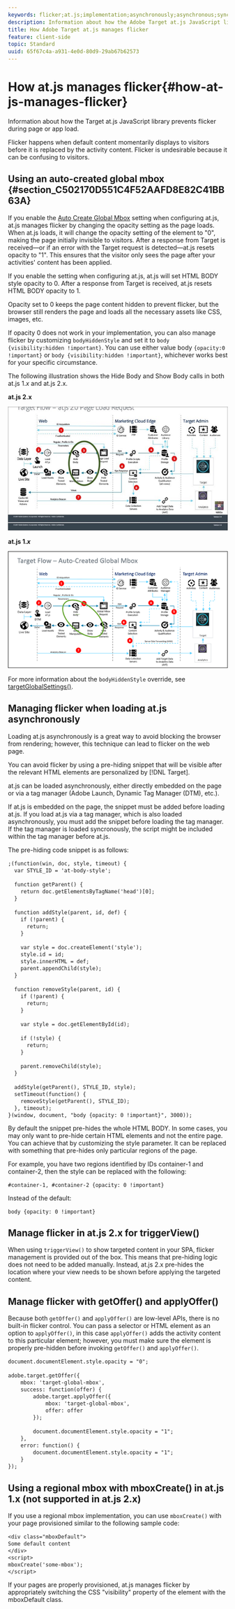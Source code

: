 ```yaml
---
keywords: flicker;at.js;implementation;asynchronously;asynchronous;synchronously;synchronous
description: Information about how the Adobe Target at.js JavaScript library prevents flicker during page or app load.
title: How Adobe Target at.js manages flicker
feature: client-side
topic: Standard
uuid: 65f67c4a-a931-4e0d-80d9-29ab67b62573
---
```


# How at.js manages flicker{#how-at-js-manages-flicker}

Information about how the Target at.js JavaScript library prevents flicker during page or app load.

Flicker happens when default content momentarily displays to visitors before it is replaced by the activity content. Flicker is undesirable because it can be confusing to visitors.

## Using an auto-created global mbox {#section_C502170D551C4F52AAFD8E82C41BB63A}

If you enable the [Auto Create Global Mbox](../../../c-implementing-target/c-implementing-target-for-client-side-web/t-mbox-download/c-understanding-global-mbox/understanding-global-mbox.md#concept_76AC0EC995A048238F3220F53773DB13) setting when configuring at.js, at.js manages flicker by changing the opacity setting as the page loads. When at.js loads, it will change the opacity setting of the <body> element to "0", making the page initially invisible to visitors. After a response from Target is received—or if an error with the Target request is detected—at.js resets opacity to "1". This ensures that the visitor only sees the page after your activities' content has been applied.

If you enable the setting when configuring at.js, at.js will set HTML BODY style opacity to 0. After a response from Target is received, at.js resets HTML BODY opacity to 1.

Opacity set to 0 keeps the page content hidden to prevent flicker, but the browser still renders the page and loads all the necessary assets like CSS, images, etc.

If opacity 0 does not work in your implementation, you can also manage flicker by customizing `bodyHiddenStyle` and set it to `body {visibility:hidden !important}`. You can use either value body `{opacity:0 !important}` or `body {visibility:hidden !important}`, whichever works best for your specific circumstance.

The following illustration shows the Hide Body and Show Body calls in both at.js 1.*x* and at.js 2.x.

**at.js 2.x**

![Target flow: at.js page load request](/help/c-implementing-target/c-implementing-target-for-client-side-web/assets/atjs-20-flow-page-load-request.png)

**at.js 1.*x***

![](assets/target-flow2.png)

For more information about the `bodyHiddenStyle` override, see [targetGlobalSettings()](/help/c-implementing-target/c-implementing-target-for-client-side-web/targetgobalsettings.md).

## Managing flicker when loading at.js asynchronously

Loading at.js asynchronously is a great way to avoid blocking the browser from rendering; however, this technique can lead to flicker on the web page.

You can avoid flicker by using a pre-hiding snippet that will be visible after the relevant HTML elements are personalized by [!DNL Target].

at.js can be loaded asynchronously, either directly embedded on the page or via a tag manager (Adobe Launch, Dynamic Tag Manager (DTM), etc.).

If at.js is embedded on the page, the snippet must be added before loading at.js. If you load at.js via a tag manager, which is also loaded asynchronously, you must add the snippet before loading the tag manager. If the tag manager is loaded syncronously, the script might be included within the tag manager before at.js.

The pre-hiding code snippet is as follows:

```
;(function(win, doc, style, timeout) {
  var STYLE_ID = 'at-body-style';

  function getParent() {
    return doc.getElementsByTagName('head')[0];
  }

  function addStyle(parent, id, def) {
    if (!parent) {
      return;
    }

    var style = doc.createElement('style');
    style.id = id;
    style.innerHTML = def;
    parent.appendChild(style);
  }

  function removeStyle(parent, id) {
    if (!parent) {
      return;
    }

    var style = doc.getElementById(id);

    if (!style) {
      return;
    }

    parent.removeChild(style);
  }

  addStyle(getParent(), STYLE_ID, style);
  setTimeout(function() {
    removeStyle(getParent(), STYLE_ID);
  }, timeout);
}(window, document, "body {opacity: 0 !important}", 3000));
```

By default the snippet pre-hides the whole HTML BODY. In some cases, you may only want to pre-hide certain HTML elements and not the entire page. You can achieve that by customizing the style parameter. It can be replaced with something that pre-hides only particular regions of the page.

For example, you have two regions identified by IDs container-1 and container-2, then the style can be replaced with the following:

```
#container-1, #container-2 {opacity: 0 !important}
```

Instead of the default:

```
body {opacity: 0 !important}
```

## Manage flicker in at.js 2.x for triggerView()

When using `triggerView()` to show targeted content in your SPA, flicker management is provided out of the box. This means that pre-hiding logic does not need to be added manually. Instead, at.js 2.x pre-hides the location where your view needs to be shown before applying the targeted content.

## Manage flicker with getOffer() and applyOffer()

Because both `getOffer()` and `applyOffer()` are low-level APIs, there is no built-in flicker control. You can pass a selector or HTML element as an option to `applyOffer()`, in this case `applyOffer()` adds the activity content to this particular element; however, you must make sure the element is properly pre-hidden before invoking `getOffer()` and `applyOffer()`.

```
document.documentElement.style.opacity = "0";
 
adobe.target.getOffer({
    mbox: 'target-global-mbox',
    success: function(offer) {
        adobe.target.applyOffer({
            mbox: 'target-global-mbox',
            offer: offer
        });
 
        document.documentElement.style.opacity = "1";
    },
    error: function() {
        document.documentElement.style.opacity = "1";        
    }
});
```

## Using a regional mbox with mboxCreate() in at.js 1.x (not supported in at.js 2.x)

If you use a regional mbox implementation, you can use `mboxCreate()` with your page provisioned similar to the following sample code:

```
<div class="mboxDefault">
Some default content
</div>
<script>
mboxCreate('some-mbox');
</script>
```

If your pages are properly provisioned, at.js manages flicker by appropriately switching the CSS "visibility" property of the element with the mboxDefault class.